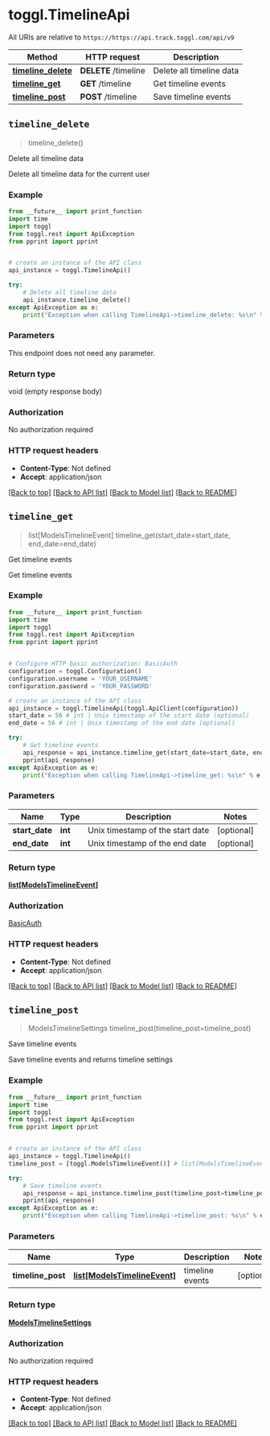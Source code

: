 # toggl.TimelineApi

All URIs are relative to `https://https://api.track.toggl.com/api/v9`

Method | HTTP request | Description
------------- | ------------- | -------------
[**timeline_delete**](TimelineApi.md#timeline_delete) | **DELETE** /timeline | Delete all timeline data
[**timeline_get**](TimelineApi.md#timeline_get) | **GET** /timeline | Get timeline events
[**timeline_post**](TimelineApi.md#timeline_post) | **POST** /timeline | Save timeline events


## `timeline_delete`
> timeline_delete()

Delete all timeline data

Delete all timeline data for the current user

### Example

```python
from __future__ import print_function
import time
import toggl
from toggl.rest import ApiException
from pprint import pprint


# create an instance of the API class
api_instance = toggl.TimelineApi()

try:
    # Delete all timeline data
    api_instance.timeline_delete()
except ApiException as e:
    print("Exception when calling TimelineApi->timeline_delete: %s\n" % e)
```

### Parameters

This endpoint does not need any parameter.

### Return type

void (empty response body)

### Authorization

No authorization required

### HTTP request headers

 - **Content-Type**: Not defined
 - **Accept**: application/json

[[Back to top]](#) [[Back to API list]](../README.md#documentation-for-api-endpoints) [[Back to Model list]](../README.md#documentation-for-models) [[Back to README]](../README.md)

## `timeline_get`
> list[ModelsTimelineEvent] timeline_get(start_date=start_date, end_date=end_date)

Get timeline events

Get timeline events

### Example

```python
from __future__ import print_function
import time
import toggl
from toggl.rest import ApiException
from pprint import pprint


# Configure HTTP basic authorization: BasicAuth
configuration = toggl.Configuration()
configuration.username = 'YOUR_USERNAME'
configuration.password = 'YOUR_PASSWORD'

# create an instance of the API class
api_instance = toggl.TimelineApi(toggl.ApiClient(configuration))
start_date = 56 # int | Unix timestamp of the start date (optional)
end_date = 56 # int | Unix timestamp of the end date (optional)

try:
    # Get timeline events
    api_response = api_instance.timeline_get(start_date=start_date, end_date=end_date)
    pprint(api_response)
except ApiException as e:
    print("Exception when calling TimelineApi->timeline_get: %s\n" % e)
```

### Parameters


Name | Type | Description  | Notes
------------- | ------------- | ------------- | -------------
 **start_date** | **int**| Unix timestamp of the start date | [optional] 
 **end_date** | **int**| Unix timestamp of the end date | [optional] 

### Return type

[**list[ModelsTimelineEvent]**](ModelsTimelineEvent.md)

### Authorization

[BasicAuth](../README.md#BasicAuth)

### HTTP request headers

 - **Content-Type**: Not defined
 - **Accept**: application/json

[[Back to top]](#) [[Back to API list]](../README.md#documentation-for-api-endpoints) [[Back to Model list]](../README.md#documentation-for-models) [[Back to README]](../README.md)

## `timeline_post`
> ModelsTimelineSettings timeline_post(timeline_post=timeline_post)

Save timeline events

Save timeline events and returns timeline settings

### Example

```python
from __future__ import print_function
import time
import toggl
from toggl.rest import ApiException
from pprint import pprint


# create an instance of the API class
api_instance = toggl.TimelineApi()
timeline_post = [toggl.ModelsTimelineEvent()] # list[ModelsTimelineEvent] | timeline events (optional)

try:
    # Save timeline events
    api_response = api_instance.timeline_post(timeline_post=timeline_post)
    pprint(api_response)
except ApiException as e:
    print("Exception when calling TimelineApi->timeline_post: %s\n" % e)
```

### Parameters


Name | Type | Description  | Notes
------------- | ------------- | ------------- | -------------
 **timeline_post** | [**list[ModelsTimelineEvent]**](ModelsTimelineEvent.md)| timeline events | [optional] 

### Return type

[**ModelsTimelineSettings**](ModelsTimelineSettings.md)

### Authorization

No authorization required

### HTTP request headers

 - **Content-Type**: Not defined
 - **Accept**: application/json

[[Back to top]](#) [[Back to API list]](../README.md#documentation-for-api-endpoints) [[Back to Model list]](../README.md#documentation-for-models) [[Back to README]](../README.md)

